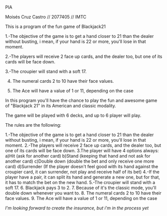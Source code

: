 PIA 

Moisés Cruz Castro // 2077405 // IMTC

This is a program of the fun game of Blackjack21

1.-The objective of the game is to get a hand closer to 21 than the dealer without busting, i mean, if your hand is 22 or more, you'll lose in that moment.

2.-The players will receive 2 face up cards, and the dealer too, but one of its cards will be face down.

3.-The croupier will stand with a soft 17.

4. The numeral cards 2 to 10 have their face values.

5. The Ace will have a value of 1 or 11, depending on the case


In this program you'll have the chance to play the fun and awesome 
game of "Blackjack 21" in its American and classic modality. 

The game will be played with 6 decks, and up to 6 player will play.

The rules are the following:

1.-The objective of the game is to get a hand closer to 21 than the dealer without busting, i mean, if your hand is 22 or more, you'll lose in that moment.
2.-The players will receive 2 face up cards, and the dealer too, but one of its cards will be face down.
3.The player will have 4 options always: 
      a)Hit (ask for another card)
      b)Stand (keeping that hand and not ask for another card)
      c)Double down (double the bet and only receive one more card)
      d)Surrender (If the player doesn't feel good with its hand against the croupier card, it can surrender, not play and receive half of its bet)
4.-If the player have a pair, it can split its hand and generate a new one, but for that, it has to match the bet on the new hand.
5.-The croupier will stand with a soft 17.
6. Blackjack pays 3 to 2.
7. Because of it's the classic mode, you'll double down whenever you want to.
8. The numeral cards 2 to 10 have their face values.
9. The Ace will have a value of 1 or 11, depending on the case

*I'm looking forward to create the insurance, but i'm in the process yet*
